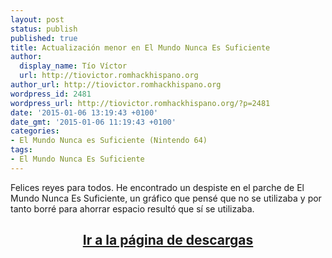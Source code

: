 ```yaml
---
layout: post
status: publish
published: true
title: Actualización menor en El Mundo Nunca Es Suficiente
author:
  display_name: Tío Víctor
  url: http://tiovictor.romhackhispano.org
author_url: http://tiovictor.romhackhispano.org
wordpress_id: 2481
wordpress_url: http://tiovictor.romhackhispano.org/?p=2481
date: '2015-01-06 13:19:43 +0100'
date_gmt: '2015-01-06 11:19:43 +0100'
categories:
- El Mundo Nunca es Suficiente (Nintendo 64)
tags:
- El Mundo Nunca Es Suficiente
---
```

Felices reyes para todos. He encontrado un despiste en el parche de El Mundo Nunca Es Suficiente, un gráfico que pensé que no se utilizaba y por tanto borré para ahorrar espacio resultó que sí se utilizaba.

<h2 style="text-align: center;"><strong><a href="http://tiovictor.romhackhispano.org/el-mundo-nunca-es-suficiente-n64/descargar/">Ir a la página de descargas</a></strong></h2>
